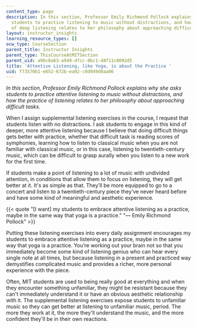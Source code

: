 ```yaml
---
content_type: page
description: In this section, Professor Emily Richmond Pollock explains why she asks
  students to practice listening to music without distractions, and how the practice
  of deep listening relates to her philosophy about approaching difficult tasks.
layout: instructor_insights
learning_resource_types: []
ocw_type: CourseSection
parent_title: Instructor Insights
parent_type: ThisCourseAtMITSection
parent_uid: a96c8a63-a949-dfcc-0bc1-48f11c0092d5
title: 'Attentive Listening, like Yoga, is about the Practice '
uid: f73570b1-e652-672b-ea02-c0d949d0aa06
---
```


_In this section, Professor Emily Richmond Pollock explains why she asks students to practice attentive listening to music without distractions, and how the practice of listening relates to her philosophy about approaching difficult tasks._

When I assign supplemental listening exercises in the course, I request that students listen with no distractions. I ask students to engage in this kind of deeper, more attentive listening because I believe that doing difficult things gets better with practice, whether that difficult task is reading scores of symphonies, learning how to listen to classical music when you are not familiar with classical music, or in this case, listening to twentieth-century music, which can be difficult to grasp aurally when you listen to a new work for the first time.

If students make a point of listening to a lot of music with undivided attention, in conditions that allow them to focus on listening, they will get better at it. It's as simple as that. They’ll be more equipped to go to a concert and listen to a twentieth-century piece they’ve never heard before and have some kind of meaningful and aesthetic experience.

{{< quote "[I want] my students to embrace attentive listening as a practice, maybe in the same way that yoga is a practice." "— Emily Richmond Pollock" >}}

Putting these listening exercises into every daily assignment encourages my students to embrace attentive listening as a practice, maybe in the same way that yoga is a practice. You’re working out your brain not so that you immediately become some kind of listening genius who can hear every single note at all times, but because listening in a present and practiced way demystifies complicated music and provides a richer, more personal experience with the piece.

Often, MIT students are used to being really good at everything and when they encounter something unfamiliar, they might be resistant because they can't immediately understand it or have an obvious aesthetic relationship with it. The supplemental listening exercises expose students to unfamiliar music so they can get better at listening to unfamiliar music, period. The more they work at it, the more they'll understand the music, and the more confident they'll be in their own reactions.